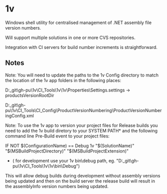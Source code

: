 # 1v
Windows shell utility for centralised management of .NET assembly file version numbers.

Will support multiple solutions in one or more CVS repositories. 

Integration with CI servers for build number increments is straightforward.

## Notes

Note: You will need to update the paths to the 1v Config directory to match the location of the 1v app folders in the following places:

D:\_git\gh-pu\1v\CI_Tools\1v\1v\Properties\Settings.settings -> productsVersionRootDir

D:\_git\gh-pu\1v\CI_Tools\CI_Config\ProductVersionNumbering\ProductVersionNumberingConfig.xml

Note: To use the 1v app to version your project files for Release builds you need to add the 1v build diretory to your SYSTEM PATH* and the following command line Pre-Build event to your project files:

IF NOT $(ConfigurationName) == Debug 1v "$(SolutionName)" "$(MSBuildProjectDirectory)" "$(MSBuildProjectExtension)"

* ( for development use your 1v bin\debug path, eg. "D:\_git\gh-pu\1v\CI_Tools\1v\1v\bin\Debug")

This will allow debug builds during development without assembly versions being updated and then on the build server the release build will result in the assemblyInfo version numbers being updated.



